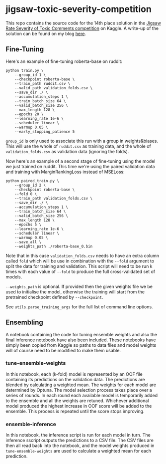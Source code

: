 # jigsaw-toxic-severity-competition

This repo contains the source code for the 14th place solution in the [Jigsaw Rate Severity of Toxic Comments competition](https://www.kaggle.com/c/jigsaw-toxic-severity-rating) on Kaggle. A write-up of the solution can be found on my blog [here](https://amontgomerie.github.io/2022/02/08/jigsaw-toxic-severity-competition.html).

## Fine-Tuning

Here's an example of fine-tuning roberta-base on ruddit:

```
python train.py \
    --group_id 1 \
    --checkpoint roberta-base \
    --train_path ruddit.csv \
    --valid_path validation_folds.csv \
    --save_dir ./ \
    --accumulation_steps 1 \
    --train_batch_size 64 \
    --valid_batch_size 256 \
    --max_length 128 \
    --epochs 20 \
    --learning_rate 1e-6 \
    --scheduler linear \
    --warmup 0.05 \
    --early_stopping_patience 5
```

`group_id` is only used to associate this run with a group in weights&biases. This will use the whole of `ruddit.csv` as training data, and the whole of `validation_folds.csv` as validation data (ignoring the folds).

Now here's an example of a second stage of fine-tuning using the model we just trained on ruddit. This time we're using the paired validation data and training with MarginRankingLoss instead of MSELoss:

```
python paired_train.py \
    --group_id 2 \
    --checkpoint roberta-base \
    --fold 0 \
    --train_path validation_folds.csv \
    --save_dir ./ \
    --accumulation_steps 1 \
    --train_batch_size 64 \
    --valid_batch_size 256 \
    --max_length 128 \
    --epochs 5 \
    --learning_rate 1e-6 \
    --scheduler linear \
    --warmup 0.05 \
    --save_all \
    --weights_path ./roberta-base_0.bin
```

Note that in this case `validation_folds.csv` needs to have an extra column called `fold` which will be use in combination with the `--fold` argument to split the data for training and validation. This script will need to be run k times with each value of `--fold` to produce the full cross-validated set of models.

`--weights_path` is optional. If provided then the given weights file we be used to initialise the model, otherwise the training will start from the pretrained checkpoint defined by `--checkpoint`.

See `utils.parse_training_args` for the full list of command line options.

## Ensembling

A notebook containing the code for tuning ensemble weights and also the final inference notebook have also been included. These notebooks have simply been copied from Kaggle so paths to data files and model weights will of course need to be modified to make them usable.

### tune-ensemble-weights

In this notebook, each (k-fold) model is represented by an OOF file containing its predictions on the validation data. The predictions are blended by calculating a weighted mean. The weights for each model are determined by Optuna. The model selection process takes place over a series of rounds. In each round each available model is temporarily added to the ensemble and all the weights are retuned. Whichever additional model produced the highest increase in OOF score will be added to the ensemble. This process is repeated until the score stops improving.

### ensemble-inference

In this notebook, the inference script is run for each model in turn. The inference sscript outputs the predictions to a CSV file. The CSV files are then all read back into the notebook, and the model weights produced in `tune-ensemble-weights` are used to calculate a weighted mean for each prediction.
